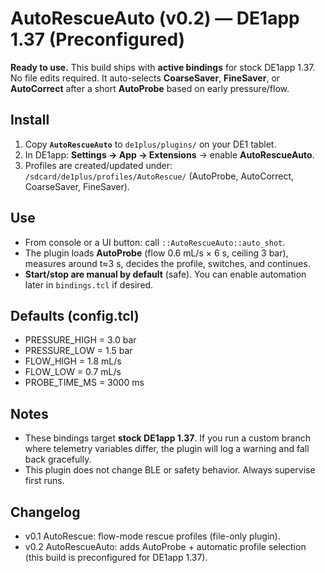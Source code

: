 
# AutoRescueAuto (v0.2) — DE1app 1.37 (Preconfigured)

**Ready to use.** This build ships with **active bindings** for stock DE1app 1.37. No file edits required.
It auto-selects **CoarseSaver**, **FineSaver**, or **AutoCorrect** after a short **AutoProbe** based on early pressure/flow.

## Install
1) Copy **`AutoRescueAuto`** to `de1plus/plugins/` on your DE1 tablet.
2) In DE1app: **Settings → App → Extensions** → enable **AutoRescueAuto**.
3) Profiles are created/updated under:
   `/sdcard/de1plus/profiles/AutoRescue/` (AutoProbe, AutoCorrect, CoarseSaver, FineSaver).

## Use
- From console or a UI button: call `::AutoRescueAuto::auto_shot`.
- The plugin loads **AutoProbe** (flow 0.6 mL/s × 6 s, ceiling 3 bar), measures around t≈3 s, decides the profile, switches, and continues.
- **Start/stop are manual by default** (safe). You can enable automation later in `bindings.tcl` if desired.

## Defaults (config.tcl)
- PRESSURE_HIGH = 3.0 bar
- PRESSURE_LOW  = 1.5 bar
- FLOW_HIGH     = 1.8 mL/s
- FLOW_LOW      = 0.7 mL/s
- PROBE_TIME_MS = 3000 ms

## Notes
- These bindings target **stock DE1app 1.37**. If you run a custom branch where telemetry variables differ, the plugin will log a warning and fall back gracefully.
- This plugin does not change BLE or safety behavior. Always supervise first runs.

## Changelog
- v0.1 AutoRescue: flow-mode rescue profiles (file-only plugin).
- v0.2 AutoRescueAuto: adds AutoProbe + automatic profile selection (this build is preconfigured for DE1app 1.37).
